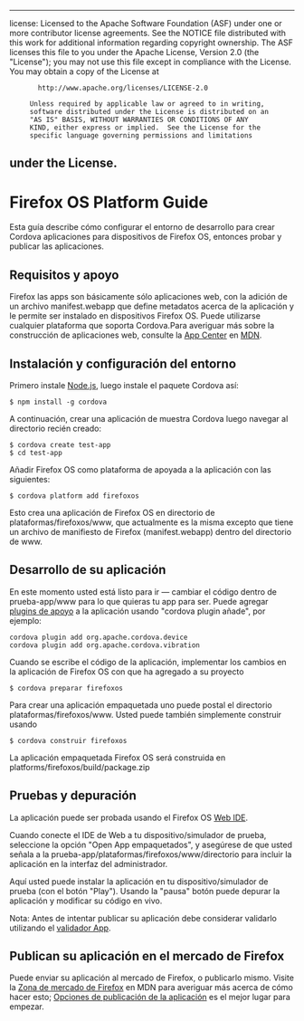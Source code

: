 * * *

license: Licensed to the Apache Software Foundation (ASF) under one or more contributor license agreements. See the NOTICE file distributed with this work for additional information regarding copyright ownership. The ASF licenses this file to you under the Apache License, Version 2.0 (the "License"); you may not use this file except in compliance with the License. You may obtain a copy of the License at

           http://www.apache.org/licenses/LICENSE-2.0
    
         Unless required by applicable law or agreed to in writing,
         software distributed under the License is distributed on an
         "AS IS" BASIS, WITHOUT WARRANTIES OR CONDITIONS OF ANY
         KIND, either express or implied.  See the License for the
         specific language governing permissions and limitations
    

## under the License.

# Firefox OS Platform Guide

Esta guía describe cómo configurar el entorno de desarrollo para crear Cordova aplicaciones para dispositivos de Firefox OS, entonces probar y publicar las aplicaciones.

## Requisitos y apoyo

Firefox las apps son básicamente sólo aplicaciones web, con la adición de un archivo manifest.webapp que define metadatos acerca de la aplicación y le permite ser instalado en dispositivos Firefox OS. Puede utilizarse cualquier plataforma que soporta Cordova.Para averiguar más sobre la construcción de aplicaciones web, consulte la [App Center][1] en [MDN][2].

 [1]: https://developer.mozilla.org/en-US/Apps
 [2]: https://developer.mozilla.org/en-US/

## Instalación y configuración del entorno

Primero instale [Node.js][3], luego instale el paquete Cordova así:

 [3]: http://nodejs.org/

    $ npm install -g cordova
    

A continuación, crear una aplicación de muestra Cordova luego navegar al directorio recién creado:

    $ cordova create test-app
    $ cd test-app
    

Añadir Firefox OS como plataforma de apoyada a la aplicación con las siguientes:

    $ cordova platform add firefoxos
    

Esto crea una aplicación de Firefox OS en directorio de plataformas/firefoxos/www, que actualmente es la misma excepto que tiene un archivo de manifiesto de Firefox (manifest.webapp) dentro del directorio de www.

## Desarrollo de su aplicación

En este momento usted está listo para ir — cambiar el código dentro de prueba-app/www para lo que quieras tu app para ser. Puede agregar [plugins de apoyo]() a la aplicación usando "cordova plugin añade", por ejemplo:

    cordova plugin add org.apache.cordova.device
    cordova plugin add org.apache.cordova.vibration
    

Cuando se escribe el código de la aplicación, implementar los cambios en la aplicación de Firefox OS con que ha agregado a su proyecto

    $ cordova preparar firefoxos
    

Para crear una aplicación empaquetada uno puede postal el directorio plataformas/firefoxos/www. Usted puede también simplemente construir usando

    $ cordova construir firefoxos
    

La aplicación empaquetada Firefox OS será construida en platforms/firefoxos/build/package.zip

## Pruebas y depuración

La aplicación puede ser probada usando el Firefox OS [Web IDE][4].

 [4]: https://developer.mozilla.org/en-US/docs/Tools/WebIDE

Cuando conecte el IDE de Web a tu dispositivo/simulador de prueba, seleccione la opción "Open App empaquetados", y asegúrese de que usted señala a la prueba-app/plataformas/firefoxos/www/directorio para incluir la aplicación en la interfaz del administrador.

Aquí usted puede instalar la aplicación en tu dispositivo/simulador de prueba (con el botón "Play"). Usando la "pausa" botón puede depurar la aplicación y modificar su código en vivo.

Nota: Antes de intentar publicar su aplicación debe considerar validarlo utilizando el [validador App][5].

 [5]: https://marketplace.firefox.com/developers/validator

## Publican su aplicación en el mercado de Firefox

Puede enviar su aplicación al mercado de Firefox, o publicarlo mismo. Visite la [Zona de mercado de Firefox][6] en MDN para averiguar más acerca de cómo hacer esto; [Opciones de publicación de la aplicación][7] es el mejor lugar para empezar.

 [6]: https://developer.mozilla.org/en-US/Marketplace
 [7]: https://developer.mozilla.org/en-US/Marketplace/Publishing/Publish_options